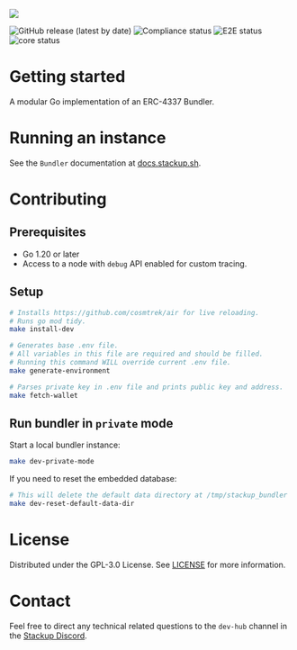 ![](https://i.imgur.com/fMnLV0q.png)

![GitHub release (latest by date)](https://img.shields.io/github/v/release/stackup-wallet/stackup-bundler)
![Compliance status](https://github.com/stackup-wallet/stackup-bundler/actions/workflows/compliance.yml/badge.svg?branch=main)
![E2E status](https://github.com/stackup-wallet/stackup-bundler/actions/workflows/e2e.yml/badge.svg?branch=main)
![core status](https://github.com/stackup-wallet/stackup-bundler/actions/workflows/core.yml/badge.svg?branch=main)

# Getting started

A modular Go implementation of an ERC-4337 Bundler.

# Running an instance

See the `Bundler` documentation at [docs.stackup.sh](https://docs.stackup.sh/docs/erc-4337-bundler).

# Contributing

## Prerequisites

- Go 1.20 or later
- Access to a node with `debug` API enabled for custom tracing.

## Setup

```bash
# Installs https://github.com/cosmtrek/air for live reloading.
# Runs go mod tidy.
make install-dev

# Generates base .env file.
# All variables in this file are required and should be filled.
# Running this command WILL override current .env file.
make generate-environment

# Parses private key in .env file and prints public key and address.
make fetch-wallet
```

## Run bundler in `private` mode

Start a local bundler instance:

```bash
make dev-private-mode
```

If you need to reset the embedded database:

```bash
# This will delete the default data directory at /tmp/stackup_bundler
make dev-reset-default-data-dir
```

# License

Distributed under the GPL-3.0 License. See [LICENSE](./LICENSE) for more information.

# Contact

Feel free to direct any technical related questions to the `dev-hub` channel in the [Stackup Discord](https://discord.gg/VTjJGvMNyW).
